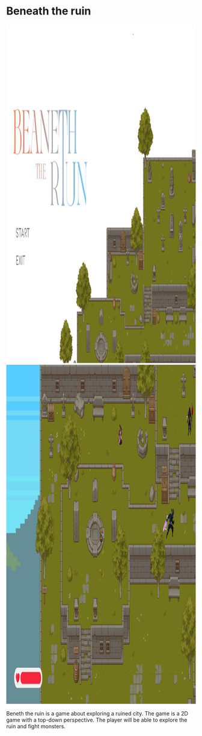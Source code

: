 # Beneath the ruin

<img src="./README/be_m.png " width="1600" height="900" alt="Beneath the ruin">
<img src="./README/be_i.png " width="1600" height="900" alt="Beneath the ruin">

Beneth the ruin is a game about exploring a ruined city. The game is a 2D game with a top-down perspective. The player will be able to explore the ruin and fight monsters. 



